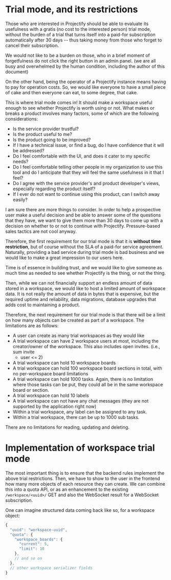 # Trial mode, and its restrictions

Those who are interested in Projectify should be able to evaluate its
usefulness with a gratis (no cost to the interested person) trial mode, without
the burden of a trial that turns itself into a paid-for subscription
automatically after 30 days -- thus taking money from those who forget to
cancel their subscription.

We would not like to be a burden on those, who in a brief moment of
forgetfulness do not click the right button in an admin panel. (we are all busy
and overwhelmed by the human condition, including the author of this document)

On the other hand, being the operator of a Projectify instance means having to
pay for operation costs. So, we would like everyone to have a small piece of
cake and then everyone can eat, to some degree, that cake.

This is where trial mode comes in! It should make a workspace useful enough to
see whether Projectify is worth using or not. What makes or breaks a product
involves many factors, some of which are the following considerations:

- Is the service provider trustful?
- Is the product useful to me?
- Is the product going to be improved?
- If I have a technical issue, or find a bug, do I have confidence that it will
  be addressed?
- Do I feel comfortable with the UI, and does it cater to my specific needs?
- Do I feel comfortable telling other people in my organization to use this
  tool and do I anticipate that they will feel the same usefulness in it that I
  feel?
- Do I agree with the service provider's and product developer's views,
  especially regarding the product itself?
- If I ever do not want to continue using this product, can I switch away
  easily?

I am sure there are more things to consider. In order to help a prospective
user make a useful decision and be able to answer some of the questions that
they have, we want to give them more than 30 days to come up with a decision on
whether to or not to continue with Projectify. Pressure-based sales tactics are
not cool anyway.

Therefore, the first requirement for our trial mode is that it is __without
time restriction__, but of course without the SLA of a paid-for service
agreement. Naturally, providing a bad service during trial mode is bad business
and we would like to make a great impression to our users here.

Time is of essence in building trust, and we would like to give someone as much
time as needed to see whether Projectify is the thing, or not the thing.

Then, while we can not financially support an endless amount of data stored in
a workspace, we would like to host a limited amount of workspace data. It is
not really the amount of data in bytes that is expensive, but the required
uptime and reliability, data migrations, database upgrades that adds cost to
maintaining a product.

Therefore, the next requirement for our trial mode is that there will be a
limit on how many objects can be created as part of a workspace. The
limitations are as follows:

- A user can create as many trial workspaces as they would like
- A trial workspace can have 2 workspace users at most, including the
  creator/owner of the workspace. This also includes open invites. (i.e., sum
  invite
  + user <= 2)
- A trial workspace can hold 10 workspace boards
- A trial workspace can hold 100 workspace board sections in total, with no
  per-workspace board limitations
- A trial workspace can hold 1000 tasks. Again, there is no limitation where
  those tasks can be put, they could all be in the same workspace board or
  section.
- A trial workspace can hold 10 labels
- A trial workspace can not have any chat messages (they are not supported by
  the application right now)
- Within a trial workspace, any label can be assigned to any task.
- Within a trial workspace, there can be up to 1000 sub tasks.

There are no limitations for reading, updating and deleting.

# Implementation of workspace trial mode

The most important thing is to ensure that the backend rules implement the
above trial restrictions. Then, we have to show to the user in the frontend
how many more objects of each resource they can create. We can combine this
into a quota API, or as an enhancement to the existing `/workspace/<uuid>/`
GET and also the WebSocket result for a WebSocket subscription.

One can imagine structured data coming back like so, for a workspace object:

```js
{
  "uuid": "workspace-uuid",
  "quota": {
    "workspace_boards": {
      "current": 5,
      "limit": 10
    },
    // and so on
  },
  // other workspace serializer fields
}
```
